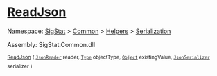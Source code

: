# [ReadJson](./DistanceFunctionJsonConverter-100664043.md)

Namespace: [SigStat]() > [Common](./../../../README.md) > [Helpers](./../../README.md) > [Serialization](./../README.md)

Assembly: SigStat.Common.dll

<sub>[ReadJson](./DistanceFunctionJsonConverter-100664043.md) ( [`JsonReader`](./DistanceFunctionJsonConverter-100664043.md) reader, [`Type`](https://docs.microsoft.com/en-us/dotnet/api/System.Type) objectType, [`Object`](https://docs.microsoft.com/en-us/dotnet/api/System.Object) existingValue, [`JsonSerializer`](./DistanceFunctionJsonConverter-100664043.md) serializer )</sub>&nbsp; &nbsp; &nbsp; &nbsp; &nbsp; &nbsp; &nbsp; &nbsp; &nbsp;<sub></sub>
